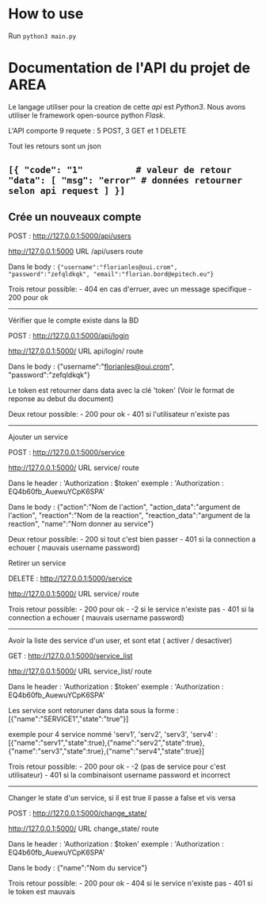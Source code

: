 How to use
=========

Run `python3 main.py`


Documentation de l'API du projet de AREA
======

Le langage utiliser pour la creation de cette _api_ est _Python3_.
Nous avons utiliser le framework open-source python _Flask_.

L'API comporte 9 requete : 5 POST, 3 GET et 1 DELETE

Tout les retours sont un json

`
[{
    "code": "1"          # valeur de retour
    "data": [
        "msg": "error"
        # données retourner selon api request
    ]
}]
`
-------------------------------------------------------------------------------------

Crée un nouveaux compte
------------

POST	:	http://127.0.0.1:5000/api/users

http://127.0.0.1:5000       URL
/api/users				route

Dans le body : 
`{"username":"florianles@oui.crom",
"password":"zefqldkqk",
"email":"florian.bord@epitech.eu"}`

Trois retour possible:
	- 404 en cas d'erruer, avec un message specifique 
	- 200 pour ok

-------------------------------------------------------------------------------------

Vérifier que le compte existe dans la BD

POST	:	http://127.0.0.1:5000/api/login

http://127.0.0.1:5000/		URL
api/login/						route

Dans le body : {"username":"florianles@oui.crom",
				"password":"zefqldkqk"}

Le token est retourner dans data avec la clé 'token' (Voir le format de reponse au debut du document)

Deux retour possible:
	- 200 pour ok
	- 401 si l'utilisateur n'existe pas

-------------------------------------------------------------------------------------

Ajouter un service

POST	:	http://127.0.0.1:5000/service

http://127.0.0.1:5000/		URL
service/					route

Dans le header : 'Authorization : $token'
exemple : 'Authorization : EQ4b60fb_AuewuYCpK6SPA'

Dans le body : {"action":"Nom de l'action",
				"action_data":"argument de l'action",
				"reaction":"Nom de la reaction",
				"reaction_data":"argument de la reaction",
				"name":"Nom donner au service"}

Deux retour possible:
	- 200 		si tout c'est bien passer
	- 401		si la connection a echouer ( mauvais username password)

Retirer un service

DELETE	:	http://127.0.0.1:5000/service

http://127.0.0.1:5000/		URL
service/					route

Trois retour possible:
	- 200		pour ok
	- -2	si le service n'existe pas
	- 401	si la connection a echouer ( mauvais username password)

-------------------------------------------------------------------------------------

Avoir la liste des service d'un user, et sont etat ( activer / desactiver)

GET	:	http://127.0.0.1:5000/service_list

http://127.0.0.1:5000/		URL
service_list/				route

Dans le header : 'Authorization : $token'
exemple : 'Authorization : EQ4b60fb_AuewuYCpK6SPA'

Les service sont retoruner dans data sous la forme : [{"name":"SERVICE1","state":"true"}]

exemple pour 4 service nommé 'serv1', 'serv2', 'serv3', 'serv4' :
	[{"name":"serv1","state":true},{"name":"serv2","state":true},{"name":"serv3","state":true},{"name":"serv4","state":true}]

Trois retour possible:
	- 200 pour ok
	- -2		(pas de service pour c'est utilisateur)
	- 401		si la combinaisont username password et incorrect

-------------------------------------------------------------------------------------

Changer le state d'un service, si il est true il passe a false et vis versa

POST	:	http://127.0.0.1:5000/change_state/

http://127.0.0.1:5000/		URL
change_state/				route

Dans le header : 'Authorization : $token'
exemple : 'Authorization : EQ4b60fb_AuewuYCpK6SPA'

Dans le body : {"name":"Nom du service"}

Trois retour possible:
	- 200		pour ok
	- 404	si le service n'existe pas
	- 401	si le token est mauvais
